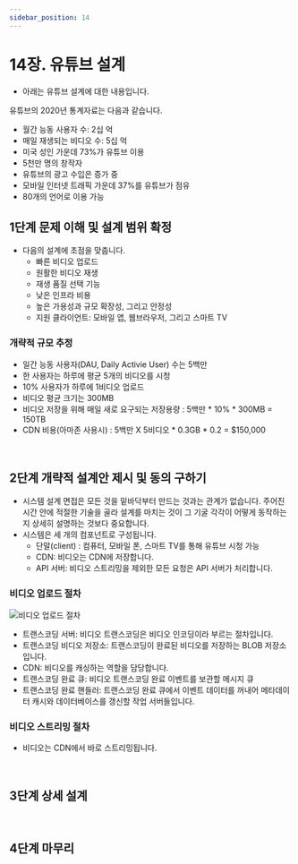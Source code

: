 ```yaml
---
sidebar_position: 14
---
```


# 14장. 유튜브 설계

- 아래는 유튜브 설계에 대한 내용입니다.

유튜브의 2020년 통계자료는 다음과 같습니다.

- 월간 능동 사용자 수: 2십 억
- 매일 재생되는 비디오 수: 5십 억
- 미국 성인 가운데 73%가 유튜브 이용
- 5천만 명의 창작자
- 유튜브의 광고 수입은 증가 중
- 모바일 인터넷 트래픽 가운데 37%를 유튜브가 점유
- 80개의 언어로 이용 가능

## 1단계 문제 이해 및 설계 범위 확정

- 다음의 설계에 초점을 맞춥니다.
  - 빠른 비디오 업로드
  - 원활한 비디오 재생
  - 재생 품질 선택 기능
  - 낮은 인프라 비용
  - 높은 가용성과 규모 확장성, 그리고 안정성
  - 지원 클라이언트: 모바일 앱, 웹브라우저, 그리고 스마트 TV

### 개략적 규모 추정

- 일간 능동 사용자(DAU, Daily Activie User) 수는 5백만
- 한 사용자는 하루에 평균 5개의 비디오를 시청
- 10% 사용자가 하루에 1비디오 업로드
- 비디오 평균 크기는 300MB
- 비디오 저장을 위해 매일 새로 요구되는 저장용량 : 5백만 * 10% * 300MB = 150TB
- CDN 비용(아마존 사용시) : 5백만 X 5비디오 * 0.3GB * 0.2 = $150,000

<br/>

## 2단계 개략적 설계안 제시 및 동의 구하기

- 시스템 설계 면접은 모든 것을 밑바닥부터 만드는 것과는 관계가 없습니다. 주어진 시간 안에 적절한 기술을 골라 설계를 마치는 것이 그 기굴 각각이 어떻게 동작하는지 상세히 설명하는 것보다 중요합니다.
- 시스템은 세 개의 컴포넌트로 구성됩니다.
  - 단말(client) : 컴퓨터, 모바일 폰, 스마트 TV를 통해 유튜브 시청 가능
  - CDN: 비디오는 CDN에 저장합니다.
  - API 서버: 비디오 스트리밍을 제외한 모든 요청은 API 서버가 처리합니다.

### 비디오 업로드 절차

![비디오 업로드 절차](https://user-images.githubusercontent.com/42582516/191521670-b9b2caad-3d71-46d6-b99a-eb823241df06.png)

- 트랜스코딩 서버: 비디오 트랜스코딩은 비디오 인코딩이라 부르는 절차입니다.
- 트랜스코딩 비디오 저장소: 트랜스코딩이 완료된 비디오를 저장하는 BLOB 저장소입니다.
- CDN: 비디오를 캐싱하는 역할을 담당합니다.
- 트랜스코딩 완료 큐: 비디오 트랜스코딩 완료 이벤트를 보관할 메시지 큐
- 트랜스코딩 완료 핸들러: 트랜스코딩 완료 큐에서 이벤트 데이터를 꺼내어 메타데이터 캐시와 데이터베이스를 갱신할 작업 서버들입니다.

### 비디오 스트리밍 절차

- 비디오는 CDN에서 바로 스트리밍됩니다.

<br/>

## 3단계 상세 설계

<br/>

## 4단계 마무리
